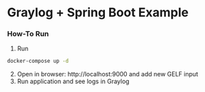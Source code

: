 # Graylog + Spring Boot Example

### How-To Run

1. Run

```bash
docker-compose up -d
```

2. Open in browser: http://localhost:9000 and add new GELF input
3. Run application and see logs in Graylog

